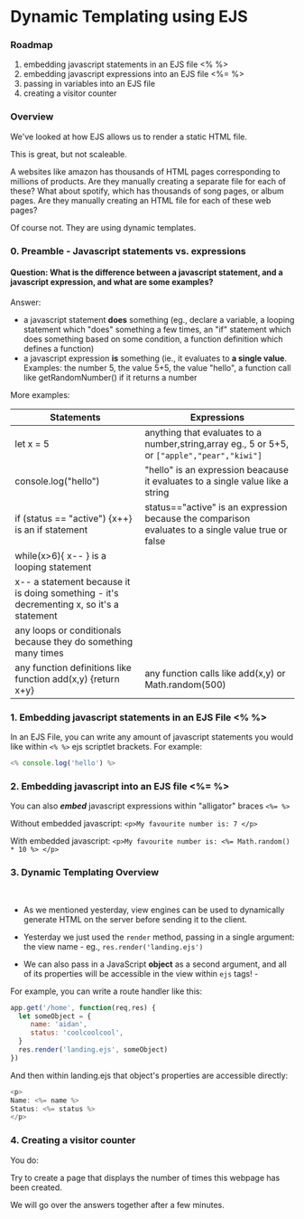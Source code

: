 # Dynamic Templating using EJS

### Roadmap
1. embedding javascript statements in an EJS file <% %>
2. embedding javascript expressions into an EJS file <%= %>
3. passing in variables into an EJS file
4. creating a visitor counter

### Overview

We've looked at how EJS allows us to render a static HTML file.

This is great, but not scaleable.

A websites like amazon has thousands of HTML pages corresponding to millions of products. Are they manually creating a separate file for each of these?
What about spotify, which has thousands of song pages, or album pages. Are they manually creating an HTML file for each of these web pages?

Of course not. They are using dynamic templates.

### 0. Preamble - Javascript statements vs. expressions

#### Question: What is the difference between a javascript statement, and a javascript expression, and what are some examples?

Answer: 
- a javascript statement <strong>does</strong> something (eg., declare a variable, a looping statement which "does" something a few times, an "if" statement which does something based on some condition, a function definition which defines a function)
- a javascript expression <strong>is</strong> something (ie., it evaluates to <strong>a single value</strong>. Examples: the number 5, the value 5+5, the value "hello", a function call like getRandomNumber() if it returns a number

More examples:

|Statements|Expressions|
|----------|-----------|
|let x = 5|anything that evaluates to a number,string,array eg., 5 or 5+5, or `["apple","pear","kiwi"]`|
|console.log("hello")|"hello" is an expression beacause it evaluates to a single value like a string|
|if (status == "active") {x++} is an if statement|status=="active" is an expression because the comparison evaluates to a single value true or false|
|while(x>6){ x-- } is a looping statement||
|x-- a statement because it is doing something - it's decrementing x, so it's a statement||
|any loops or conditionals because they do something many times||
|any function definitions like function add(x,y) {return x+y}|any function calls like add(x,y) or Math.random(500)|


### 1. Embedding javascript statements in an EJS File <% %>

In an EJS File, you can write any amount of javascript statements you would like within `<% %>` ejs scriptlet brackets.
For example:

```js
<% console.log('hello') %>
```

### 2. Embedding javascript into an EJS file <%= %>

You can also <strong><em>embed</em></strong> javascript expressions within "alligator" braces `<%= %>`

Without embedded javascript:
`<p>My favourite number is: 7 </p>`

With embedded javascript:
`<p>My favourite number is: <%= Math.random() * 10 %> </p>`

### 3. Dynamic Templating Overview
<br>

- As we mentioned yesterday, view engines can be used to dynamically generate HTML on the server before sending it to the client.

- Yesterday we just used the `render` method, passing in a single argument: the view name - eg., `res.render('landing.ejs')`

- We can also pass in a JavaScript **object** as a second argument, and all of its properties will be accessible in the view within `ejs` tags! - 

For example, you can write a route handler like this:

```js
app.get('/home', function(req,res) {
  let someObject = {
     name: 'aidan',
     status: 'coolcoolcool',
  }
  res.render('landing.ejs', someObject)
})
```


And then within landing.ejs that object's properties are accessible directly:
```js
<p>
Name: <%= name %>
Status: <%= status %>
</p>
```



### 4. Creating a visitor counter

You do: 

Try to create a page that displays the number of times this webpage has been created.

We will go over the answers together after a few minutes.
